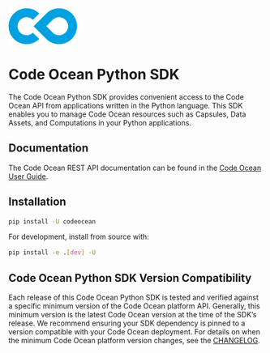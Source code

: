 ![Code Ocean Logo](https://raw.githubusercontent.com/codeocean/branding/main/logo/CO_logo_135x72.png)
# Code Ocean Python SDK
The Code Ocean Python SDK provides convenient access to the Code Ocean API from applications written in the Python language.
This SDK enables you to manage Code Ocean resources such as Capsules, Data Assets, and Computations in your Python applications.

## Documentation

The Code Ocean REST API documentation can be found in the [Code Ocean User Guide](https://docs.codeocean.com/user-guide/code-ocean-api).

## Installation

```sh
pip install -U codeocean
```

For development, install from source with:

```sh
pip install -e .[dev] -U
```

## Code Ocean Python SDK Version Compatibility

Each release of this Code Ocean Python SDK is tested and verified against a specific minimum version of the Code Ocean platform API.
Generally, this minimum version is the latest Code Ocean version at the time of the SDK’s release.
We recommend ensuring your SDK dependency is pinned to a version compatible with your Code Ocean deployment.
For details on when the minimum Code Ocean platform version changes, see the [CHANGELOG](CHANGELOG.md).
